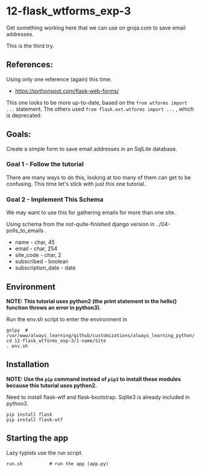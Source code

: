 
# 12-flask_wtforms_exp-3

Get something working here that we can use on groja.com to save email addresses.

This is the third try.

## References:

Using only one reference (again) this time.

* https://pythonspot.com/flask-web-forms/

This one looks to be more up-to-date, based on the `from wtforms import ...` statement.
The others used `from flask.ext.wtforms import ...` , which is deprecated.

## Goals:

Create a simple form to save email addresses in an SqlLite database.

### Goal 1 - Follow the tutorial

There are many ways to do this, looking at too many of them can get to be confusing.
This time let's stick with just this one tutorial.

### Goal 2 - Implement This Schema

We may want to use this for gathering emails for more than one site.

Using schema from the not-quite-finished django version in ../04-polls_to_emails .

* name - char, 45
* email - char, 254
* site_code - char, 2
* subscribed - boolean
* subscription_date - date

## Environment

**NOTE: This tutorial uses python2 (the print statement in the hello() function throws an error in python3).**

Run the env.sh script to enter the environment in

```
golpy  # /var/www/always_learning/github/customizations/always_learning_python/
cd 12-flask_wtforms_exp-3/1-name/Site
. env.sh
```

## Installation

**NOTE: Use the `pip` command instead of `pip3` to install these modules because this tutorial uses python2.**

Need to install flask-wtf and flask-bootstrap.
Sqlite3 is already included in python3.

```
pip install flask
pip install flask-wtf
```

## Starting the app

Lazy typists use the run script.

```
run.sh          # run the app (app.py)
```

